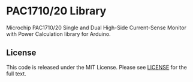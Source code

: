 # PAC1710/20 Library
Microchip PAC1710/20 Single and Dual High-Side Current-Sense Monitor with Power Calculation library for Arduino.

## License
This code is released under the MIT License. Please see [LICENSE](https://github.com/aselectroworks/Arduino-PAC1720/blob/master/LICENSE) for the full text.